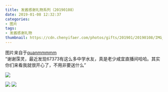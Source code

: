 ```yaml
---
title: 发酱感谢礼物系列（20190108）
date: 2019-01-08 12:32:37
categories:
- 图片
tags:
- 发酱感谢礼物
thumbnail: https://cdn.chenyifaer.com/photos/gifts/201901/20190108/IMG_6935.JPG
---
```


图片来自于<a href="https://weibo.com/p/1005051720171447" target="_blank">quanmmmmm</a><br/>​“谢谢霂灵，最近发现67373有这么多中学水友，真是老少咸宜直播间哈哈。其实你们来看我就很开心了，不用非要送什么” 

![](https://cdn.chenyifaer.com/photos/gifts/201901/20190108/IMG_6935.JPG)

<!--more-->

![](https://cdn.chenyifaer.com/photos/gifts/201901/20190108/IMG_6936.JPG)
![](https://cdn.chenyifaer.com/photos/gifts/201901/20190108/IMG_6937.JPG)
